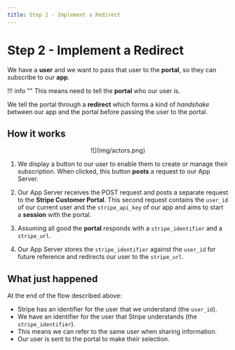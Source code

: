 ```yaml
---
title: Step 2 - Implement a Redirect
---
```


# Step 2 - Implement a Redirect

We have a **user** and we want to pass that user to the **portal**,
so they can subscribe to our **app**.

!!! info ""
    This means need to tell the **portal** who our user is. 

We tell the portal through a **redirect** which forms a kind of _handshake_ between
our app and the portal before passing the user to the portal.

## How it works

<center>
  ![](img/actors.png)
</center>

1. We display a button to our user to enable them to create or manage their subscription.
When clicked, this button **posts** a request to our App Server.

2. Our App Server receives the POST request and posts a separate request to the 
**Stripe Customer Portal**. This second request contains the `user_id` of our
current user and the `stripe_api_key` of our app and aims to start a **session** with the portal.

3. Assuming all good the **portal** responds with a `stripe_identifier`
and a `stripe_url`.

4. Our App Server stores the `stripe_identifier` against the `user_id` for future
reference and redirects our user to the `stripe_url`.

## What just happened

At the end of the flow described above:

* Stripe has an identifier for the user that we understand (the `user_id`).
* We have an identifier for the user that Stripe understands (the `stripe_identifier`).
* This means we can refer to the same user when sharing information.
* Our user is sent to the portal to make their selection.

